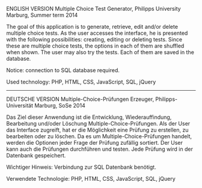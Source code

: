 ENGLISH VERSION
Multiple Choice Test Generator, Philipps University Marburg, Summer term 2014

The goal of this application is to generate, retrieve, edit and/or delete multiple choice tests. As the user accesses the interface, he is presented with the following possibilities: creating, editing or deleting tests. Since these are multiple choice tests, the options in each of them are shuffled when shown. The user may also try the tests. Each of them are saved in the database.

Notice: connection to SQL database required.

Used technology: PHP, HTML, CSS, JavaScript, SQL, jQuery

------------------------------------------------------------------------------------------------------------------------
DEUTSCHE VERSION
Multiple-Choice-Prüfungen Erzeuger, Philipps-Universität Marburg, SoSe 2014

Das Ziel dieser Anwendung ist die Entwicklung, Wiederauffindung, Bearbeitung und/oder Löschung Multiple-Choice-Prüfungen. Als der User das Interface zugreift, hat er die Möglichkeit eine Prüfung zu erstellen, zu bearbeiten oder zu löschen. Da es um Multiple-Choice-Prüfungen handelt, werden die Optionen jeder Frage der Prüfung zufällig sortiert. Der User kann auch die Prüfungen durchführen und testen. Jede Prüfung wird in der Datenbank gespeichert.

Wichtiger Hinweis: Verbindung zur SQL Datenbank benötigt.

Verwendete Technologie: PHP, HTML, CSS, JavaScript, SQL, jQuery
